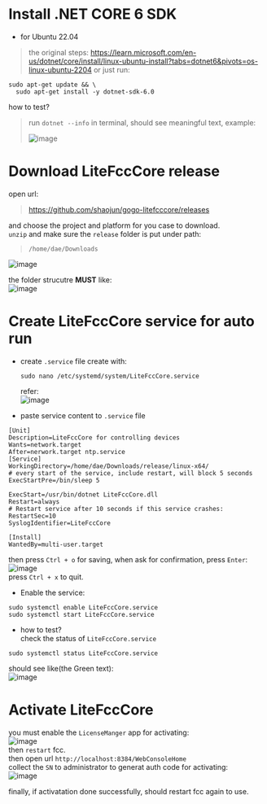 # Install .NET CORE 6 SDK
* for Ubuntu 22.04
> the original steps: https://learn.microsoft.com/en-us/dotnet/core/install/linux-ubuntu-install?tabs=dotnet6&pivots=os-linux-ubuntu-2204
or just run:
```
sudo apt-get update && \
  sudo apt-get install -y dotnet-sdk-6.0
```
how to test?    
> run `dotnet --info` in terminal, should see meaningful text, example:
> 
> ![image](https://github.com/user-attachments/assets/3d011f48-bca6-42d0-be11-f77c69a1e156)


# Download LiteFccCore release
open url: 
> https://github.com/shaojun/gogo-litefcccore/releases

and choose the project and platform for you case to download.    
`unzip` and make sure the `release` folder is put under path:
> `/home/dae/Downloads`


![image](https://github.com/user-attachments/assets/abb3bc78-c905-418a-984e-0aa281a093c4)

the folder strucutre **MUST** like:    
![image](https://github.com/user-attachments/assets/7bc29036-736e-41c0-b37e-ef10f858b618)

# Create LiteFccCore service for auto run
* create `.service` file
  create with:
  ```
  sudo nano /etc/systemd/system/LiteFccCore.service
  ```
  refer:    
  ![image](https://github.com/user-attachments/assets/058cbbdb-170a-4402-9f1b-5021e974f82e)

* paste service content to `.service` file
```
[Unit]
Description=LiteFccCore for controlling devices
Wants=network.target
After=nerwork.target ntp.service
[Service]
WorkingDirectory=/home/dae/Downloads/release/linux-x64/
# every start of the service, include restart, will block 5 seconds
ExecStartPre=/bin/sleep 5

ExecStart=/usr/bin/dotnet LiteFccCore.dll
Restart=always
# Restart service after 10 seconds if this service crashes:
RestartSec=10
SyslogIdentifier=LiteFccCore

[Install]
WantedBy=multi-user.target
```
then press `Ctrl + o` for saving, when ask for confirmation, press `Enter`:    
![image](https://github.com/user-attachments/assets/1e0dacd4-62d9-4c04-8b4e-2bc11d9a06ec)    
press `Ctrl + x` to quit.    
* Enable the service:    
```
sudo systemctl enable LiteFccCore.service
sudo systemctl start LiteFccCore.service
```
* how to test?    
check the status of `LiteFccCore.service`
```
sudo systemctl status LiteFccCore.service
```
should see like(the Green text):    
![image](https://github.com/user-attachments/assets/444d6d71-05fb-4c60-96f0-dcdc361b305e)

# Activate LiteFccCore
you must enable the `LicenseManger` app for activating:    
![image](https://github.com/user-attachments/assets/0b9a47a2-bb1e-4ea5-a385-487c820aec15)    
then `restart` fcc.    
then open url `http://localhost:8384/WebConsoleHome`    
collect the `SN` to administrator to generat auth code for activating:    
![image](https://github.com/user-attachments/assets/1cf52be5-070a-4426-8aac-2016554795a0)    

finally, if activatation done successfully, should restart fcc again to use.
